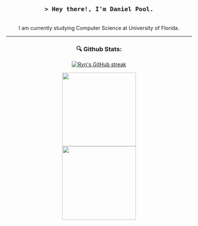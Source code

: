 <div id="header" align="center">
  <h3 align="center">
        <samp>&gt; Hey there!, I'm
                <b>Daniel Pool.</b>
        </samp>
  </h3>

  <p align="center"> 
      <br>
        I am currently studying Computer Science at University of Florida.
      <br>
  </p>

---  
### 🔍 Github Stats:
<p align="center">
  <a href="https://github.com/Daniel-Pool-Engineer">
    <img src="https://github-readme-streak-stats.herokuapp.com/?user=Daniel-Pool-Engineer&theme=outrun&border=7F3FBF&background=0D1117" alt="Ryn's GitHub streak"/>
  </a>
</p>
<p align="center">
  <a href="https://github.com/Daniel-Pool-Engineer">
    <img height=200 src="https://github-readme-stats.vercel.app/api?username=Daniel-Pool-Engineer&show_icons=true&theme=outrun&border_color=7F3FBF&bg_color=0D1117&rank_icon=github" /> <br>
  </a>
  <a href="https://github.com/Daniel-Pool-Engineer">
    <img height=200 src="https://github-readme-stats.vercel.app/api/top-langs/?username=Daniel-Pool-Engineer&size_weight=0.5&count_weight=0.5&theme=outrun&border_color=7F3FBF&bg_color=0D1117&layout=compact" />
  </a>
</p>
